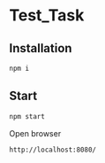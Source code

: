 # Test_Task


## Installation
```sh
npm i
```

## Start
```sh
npm start
```
Open browser
```sh
http://localhost:8080/
```
